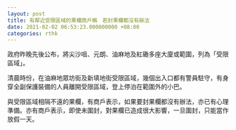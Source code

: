 ```yaml
---
layout: post
title: 有鄰近受限區域的果欄商戶稱　若封果欄都沒有辦法
date: 2021-02-02 06:53:23.000000000 +08:00
categories: rthk
---
```


政府昨晚先後公布，將尖沙咀、元朗、油麻地及紅磡多座大廈或範圍，列為「受限區域」。

清晨時份，在油麻地眾坊街及新填地街受限區域，幾個出入口都有警員駐守，有身穿全副保護裝備的人員離開受限區域，登上停泊在範圍外的小巴。

與受限區域相隔不遠的果欄，有商戶表示，如果要封果欄都沒有辦法，亦已有心理準備。亦有商戶表示，即使未圍封，對果欄已造成很大影響，一旦圍封，只能當作放假一天。
